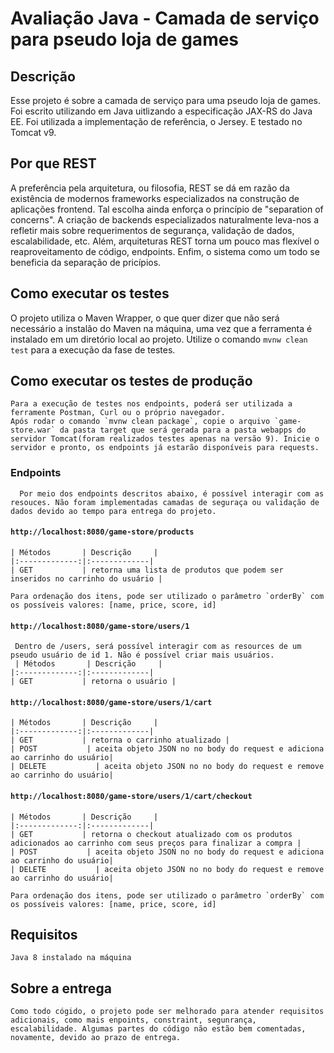 # Avaliação Java - Camada de serviço para pseudo loja de games

## Descrição

  Esse projeto é sobre a camada de serviço para uma pseudo loja de games.
  Foi escrito utilizando em Java uitlizando a especificação JAX-RS do Java EE.
  Foi utilizada a implementação de referência, o Jersey. E testado no Tomcat v9.


## Por que REST

  A preferência pela arquitetura, ou filosofia, REST se dá em razão da existência de modernos frameworks especializados na construção 
  de aplicações frontend. Tal escolha ainda enforça o princípio de "separation of concerns". A criação de backends especializados naturalmente 
  leva-nos a refletir mais sobre requerimentos de segurança, validação de dados, escalabilidade, etc. Além, arquiteturas REST torna um pouco mas flexível o reaproveitamento de código, endpoints. Enfim, o sistema como um todo se beneficia da separação de pricípios.

## Como executar os testes
  
  O projeto utiliza o Maven Wrapper, o que quer dizer que não será necessário a instalão do Maven na máquina, uma vez que a ferramenta é instalado em um diretório local ao projeto. 
  Utilize o comando `mvnw clean test` para a execução da fase de testes. 
  
## Como executar os testes de produção
	Para a execução de testes nos endpoints, poderá ser utilizada a ferramente Postman, Curl ou o próprio navegador.
	Após rodar o comando `mvnw clean package`, copie o arquivo `game-store.war` da pasta target que será gerada para a pasta webapps do servidor Tomcat(foram realizados testes apenas na versão 9). Inicie o servidor e pronto, os endpoints já estarão disponíveis para requests.

### Endpoints 

	  Por meio dos endpoints descritos abaixo, é possível interagir com as resouces. Não foram implementadas camadas de seguraça ou validação de dados devido ao tempo para entrega do projeto. 
	  
#### `http://localhost:8080/game-store/products`

	| Métodos       | Descrição     |
	|:-------------:|:-------------| 
	| GET           | retorna uma lista de produtos que podem ser inseridos no carrinho do usuário | 

	Para ordenação dos itens, pode ser utilizado o parâmetro `orderBy` com os possíveis valores: [name, price, score, id] 
	
#### `http://localhost:8080/game-store/users/1`  
	
	 Dentro de /users, será possível interagir com as resources de um pseudo usuário de id 1. Não é possível criar mais usuários.  
	 | Métodos       | Descrição     |
	|:-------------:|:-------------| 
	| GET           | retorna o usuário | 
 
#### `http://localhost:8080/game-store/users/1/cart` 
 
	| Métodos       | Descrição     |
	|:-------------:|:-------------| 
	| GET           | retorna o carrinho atualizado | 
	| POST           | aceita objeto JSON no no body do request e adiciona ao carrinho do usuário| 
	| DELETE           | aceita objeto JSON no no body do request e remove ao carrinho do usuário| 

#### `http://localhost:8080/game-store/users/1/cart/checkout` 

	| Métodos       | Descrição     |
	|:-------------:|:-------------| 
	| GET           | retorna o checkout atualizado com os produtos adicionados ao carrinho com seus preços para finalizar a compra | 
	| POST           | aceita objeto JSON no no body do request e adiciona ao carrinho do usuário| 
	| DELETE           | aceita objeto JSON no no body do request e remove ao carrinho do usuário| 
	
	Para ordenação dos itens, pode ser utilizado o parâmetro `orderBy` com os possíveis valores: [name, price, score, id] 

## Requisitos
	Java 8 instalado na máquina 
	
## Sobre a entrega
	
	Como todo cógido, o projeto pode ser melhorado para atender requisitos adicionais, como mais enpoints, constraint, segunrança, escalabilidade. Algumas partes do código não estão bem comentadas, novamente, devido ao prazo de entrega.